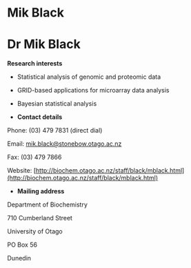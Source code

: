 # Mik Black

# Dr Mik Black

**Research interests**

- Statistical analysis of genomic and proteomic data
- GRID-based applications for microarray data analysis
- Bayesian statistical analysis

- **Contact details**

Phone:	(03) 479 7831 (direct dial)

Email:	mik.black@stonebow.otago.ac.nz

Fax:		(03) 479 7866

Website:	[http://biochem.otago.ac.nz/staff/black/mblack.html](http://biochem.otago.ac.nz/staff/black/mblack.html)

- **Mailing address**

Department of Biochemistry

710 Cumberland Street

University of Otago

PO Box 56

Dunedin
